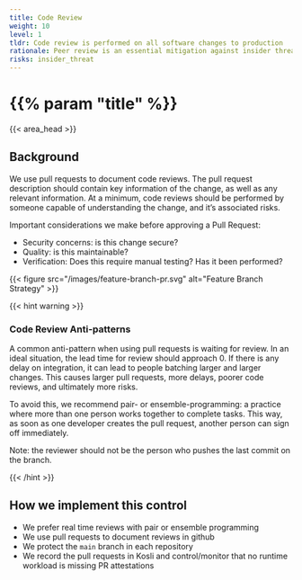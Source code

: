 ```yaml
---
title: Code Review
weight: 10
level: 1
tldr: Code review is performed on all software changes to production
rationale: Peer review is an essential mitigation against insider threats, as well as a means of improving knowledge sharing and quality.
risks: insider_threat
---
```


# {{% param "title" %}}
{{< area_head >}}

## Background
We use pull requests to document code reviews. The pull request description should contain key information of
the change, as well as any relevant information. At a minimum, code reviews should be performed by someone 
capable of understanding the change, and it’s associated risks.

Important considerations we make before approving a Pull Request:

- Security concerns: is this change secure?
- Quality: is this maintainable?
- Verification: Does this require manual testing? Has it been performed?

{{< figure src="/images/feature-branch-pr.svg" alt="Feature Branch Strategy" >}}

{{< hint warning >}}
### Code Review Anti-patterns

A common anti-pattern when using pull requests is waiting for review.  In an ideal situation, the lead time for
review should approach 0.  If there is any delay on integration, it can lead to people batching larger and 
larger changes.  This causes larger pull requests, more delays, poorer code reviews, and ultimately more risks.

To avoid this, we recommend pair- or ensemble-programming: a practice where more than one person works together 
to complete tasks.  This way, as soon as one developer creates the pull request, another person can sign
off immediately.

Note: the reviewer should not be the person who pushes the last commit on the branch.

{{< /hint >}}


## How we implement this control

* We prefer real time reviews with pair or ensemble programming
* We use pull requests to document reviews in github
* We protect the `main` branch in each repository
* We record the pull requests in Kosli and control/monitor that no runtime workload is missing PR attestations
